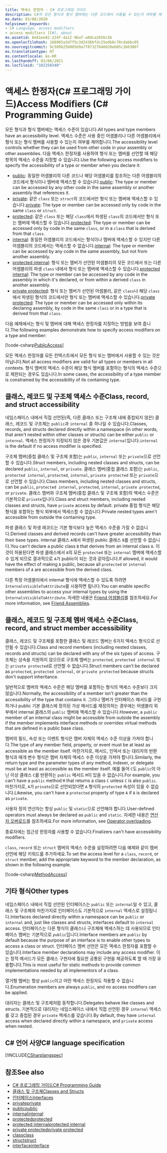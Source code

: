 ```yaml
---
title: 액세스 한정자 - C# 프로그래밍 가이드
description: C#의 모든 형식과 형식 멤버에는 다른 코드에서 사용될 수 있는지 여부를 제어하는 액세스 가능성 수준이 있습니다. 이 액세스 한정자 목록을 검토합니다.
ms.date: 03/08/2020
helpviewer_keywords:
- C# Language, access modifiers
- access modifiers [C#], about
ms.assetid: 6e81ee82-224f-4a12-9baf-a0dca2656c5b
ms.openlocfilehash: 168965a3d7f5c3d2436bfdc25edb6c78cdabbc05
ms.sourcegitcommit: 9c589b25b005b9a7f87327646020eb85c3b6306f
ms.translationtype: HT
ms.contentlocale: ko-KR
ms.lasthandoff: 03/06/2021
ms.locfileid: "102258340"
---
```

# <a name="access-modifiers-c-programming-guide"></a><span data-ttu-id="0a6b8-104">액세스 한정자(C# 프로그래밍 가이드)</span><span class="sxs-lookup"><span data-stu-id="0a6b8-104">Access Modifiers (C# Programming Guide)</span></span>

<span data-ttu-id="0a6b8-105">모든 형식과 형식 멤버에는 액세스 수준이 있습니다.</span><span class="sxs-lookup"><span data-stu-id="0a6b8-105">All types and type members have an accessibility level.</span></span> <span data-ttu-id="0a6b8-106">액세스 수준은 사용 중인 어셈블리나 다른 어셈블리에서 형식 또는 형식 멤버를 사용할 수 있는지 여부를 제어합니다.</span><span class="sxs-lookup"><span data-stu-id="0a6b8-106">The accessibility level controls whether they can be used from other code in your assembly or other assemblies.</span></span> <span data-ttu-id="0a6b8-107">다음 액세스 한정자를 사용하여 형식 또는 멤버를 선언할 때 해당 항목의 액세스 수준을 지정할 수 있습니다.</span><span class="sxs-lookup"><span data-stu-id="0a6b8-107">Use the following access modifiers to specify the accessibility of a type or member when you declare it:</span></span>

- <span data-ttu-id="0a6b8-108">[public](../../language-reference/keywords/public.md): 동일한 어셈블리의 다른 코드나 해당 어셈블리를 참조하는 다른 어셈블리의 코드에서 형식이나 멤버에 액세스할 수 있습니다.</span><span class="sxs-lookup"><span data-stu-id="0a6b8-108">[public](../../language-reference/keywords/public.md): The type or member can be accessed by any other code in the same assembly or another assembly that references it.</span></span>
- <span data-ttu-id="0a6b8-109">[private](../../language-reference/keywords/private.md): 같은 `class` 또는 `struct`의 코드에서만 형식 또는 멤버에 액세스할 수 있습니다.</span><span class="sxs-lookup"><span data-stu-id="0a6b8-109">[private](../../language-reference/keywords/private.md): The type or member can be accessed only by code in the same `class` or `struct`.</span></span>
- <span data-ttu-id="0a6b8-110">[protected](../../language-reference/keywords/protected.md): 같은 `class` 또는 해당 `class`에서 파생된 `class`의 코드에서만 형식 또는 멤버에 액세스할 수 있습니다.</span><span class="sxs-lookup"><span data-stu-id="0a6b8-110">[protected](../../language-reference/keywords/protected.md): The type or member can be accessed only by code in the same `class`, or in a `class` that is derived from that `class`.</span></span>
- <span data-ttu-id="0a6b8-111">[internal](../../language-reference/keywords/internal.md): 동일한 어셈블리의 코드에서는 형식이나 멤버에 액세스할 수 있지만 다른 어셈블리의 코드에서는 액세스할 수 없습니다.</span><span class="sxs-lookup"><span data-stu-id="0a6b8-111">[internal](../../language-reference/keywords/internal.md): The type or member can be accessed by any code in the same assembly, but not from another assembly.</span></span>
- <span data-ttu-id="0a6b8-112">[protected internal](../../language-reference/keywords/protected-internal.md): 형식 또는 멤버가 선언된 어셈블리의 모든 코드에서 또는 다른 어셈블리의 파생 `class` 내에서 형식 또는 멤버에 액세스할 수 있습니다.</span><span class="sxs-lookup"><span data-stu-id="0a6b8-112">[protected internal](../../language-reference/keywords/protected-internal.md): The type or member can be accessed by any code in the assembly in which it's declared, or from within a derived `class` in another assembly.</span></span>
- <span data-ttu-id="0a6b8-113">[private protected](../../language-reference/keywords/private-protected.md): 형식 또는 멤버가 선언된 어셈블리, 같은 `class`나 해당 `class`에서 파생된 형식의 코드에서만 형식 또는 멤버에 액세스할 수 있습니다.</span><span class="sxs-lookup"><span data-stu-id="0a6b8-113">[private protected](../../language-reference/keywords/private-protected.md): The type or member can be accessed only within its declaring assembly, by code in the same `class` or in a type that is derived from that `class`.</span></span>

<span data-ttu-id="0a6b8-114">다음 예제에서는 형식 및 멤버에 대해 액세스 한정자를 지정하는 방법을 보여 줍니다.</span><span class="sxs-lookup"><span data-stu-id="0a6b8-114">The following examples demonstrate how to specify access modifiers on a type and member:</span></span>

[!code-csharp[PublicAccess](~/samples/snippets/csharp/objectoriented/accessmodifiers.cs#PublicAccess)]

<span data-ttu-id="0a6b8-115">모든 액세스 한정자를 모든 컨텍스트에서 모든 형식 또는 멤버에서 사용할 수 있는 것은 아닙니다.</span><span class="sxs-lookup"><span data-stu-id="0a6b8-115">Not all access modifiers are valid for all types or members in all contexts.</span></span> <span data-ttu-id="0a6b8-116">형식 멤버의 액세스 수준이 해당 형식 멤버를 포함하는 형식의 액세스 수준으로 제한되는 경우도 있습니다.</span><span class="sxs-lookup"><span data-stu-id="0a6b8-116">In some cases, the accessibility of a type member is constrained by the accessibility of its containing type.</span></span>

## <a name="class-record-and-struct-accessibility"></a><span data-ttu-id="0a6b8-117">클래스, 레코드 및 구조체 액세스 수준</span><span class="sxs-lookup"><span data-stu-id="0a6b8-117">Class, record, and struct accessibility</span></span>  

<span data-ttu-id="0a6b8-118">네임스페이스 내에서 직접 선언된(즉, 다른 클래스 또는 구조체 내에 중첩되지 않은) 클래스, 레코드 및 구조체는 `public`과 `internal` 중 하나일 수 있습니다.</span><span class="sxs-lookup"><span data-stu-id="0a6b8-118">Classes, records, and structs declared directly within a namespace (in other words, that aren't nested within other classes or structs) can be either `public` or `internal`.</span></span> <span data-ttu-id="0a6b8-119">액세스 한정자가 지정되지 않은 경우 기본값은 `internal`입니다.</span><span class="sxs-lookup"><span data-stu-id="0a6b8-119">`internal` is the default if no access modifier is specified.</span></span>

<span data-ttu-id="0a6b8-120">구조체 멤버(중첩 클래스 및 구조체 포함)는 `public`, `internal` 또는 `private`으로 선언할 수 있습니다.</span><span class="sxs-lookup"><span data-stu-id="0a6b8-120">Struct members, including nested classes and structs, can be declared `public`, `internal`, or `private`.</span></span> <span data-ttu-id="0a6b8-121">클래스 멤버(중첩 클래스 포함)는 `public`, `protected internal`, `protected`, `internal`, `private protected` 또는 `private`으로 선언할 수 있습니다.</span><span class="sxs-lookup"><span data-stu-id="0a6b8-121">Class members, including nested classes and structs, can be `public`, `protected internal`, `protected`, `internal`, `private protected`, or `private`.</span></span> <span data-ttu-id="0a6b8-122">클래스 멤버와 구조체 멤버(중첩 클래스 및 구조체 포함)의 액세스 수준은 기본적으로 `private`입니다.</span><span class="sxs-lookup"><span data-stu-id="0a6b8-122">Class and struct members,  including nested classes and structs, have `private` access by default.</span></span> <span data-ttu-id="0a6b8-123">private 중첩 형식은 해당 형식을 포함하는 형식 외부에서 액세스할 수 없습니다.</span><span class="sxs-lookup"><span data-stu-id="0a6b8-123">Private nested types aren't accessible from outside the containing type.</span></span>

<span data-ttu-id="0a6b8-124">파생 클래스 및 파생 레코드는 기본 형식보다 높은 액세스 수준을 가질 수 없습니다.</span><span class="sxs-lookup"><span data-stu-id="0a6b8-124">Derived classes and derived records can't have greater accessibility than their base types.</span></span> <span data-ttu-id="0a6b8-125">internal 클래스 `A`에서 파생된 public 클래스 `B`를 선언할 수 없습니다.</span><span class="sxs-lookup"><span data-stu-id="0a6b8-125">You can't declare a public class `B` that derives from an internal class `A`.</span></span> <span data-ttu-id="0a6b8-126">이것이 허용된다면 파생 클래스에서 `A`의 모든 `protected` 또는 `internal` 멤버에 액세스할 수 있게 되므로 결과적으로 `A`가 public이 되는 것과 같아집니다.</span><span class="sxs-lookup"><span data-stu-id="0a6b8-126">If allowed, it would have the effect of making `A` public, because all `protected` or `internal` members of `A` are accessible from the derived class.</span></span>

<span data-ttu-id="0a6b8-127">다른 특정 어셈블리에서 internal 형식에 액세스할 수 있도록 하려면 `InternalsVisibleToAttribute`를 시용하면 됩니다.</span><span class="sxs-lookup"><span data-stu-id="0a6b8-127">You can enable specific other assemblies to access your internal types by using the `InternalsVisibleToAttribute`.</span></span> <span data-ttu-id="0a6b8-128">자세한 내용은 [Friend 어셈블리](../../../standard/assembly/friend.md)를 참조하세요.</span><span class="sxs-lookup"><span data-stu-id="0a6b8-128">For more information, see [Friend Assemblies](../../../standard/assembly/friend.md).</span></span>

## <a name="class-record-and-struct-member-accessibility"></a><span data-ttu-id="0a6b8-129">클래스, 레코드 및 구조체 멤버 액세스 수준</span><span class="sxs-lookup"><span data-stu-id="0a6b8-129">Class, record, and struct member accessibility</span></span>  

<span data-ttu-id="0a6b8-130">클래스, 레코드 및 구조체를 포함한 클래스 및 레코드 멤버는 6가지 액세스 형식으로 선언될 수 있습니다.</span><span class="sxs-lookup"><span data-stu-id="0a6b8-130">Class and record members (including nested classes, records and structs) can be declared with any of the six types of access.</span></span> <span data-ttu-id="0a6b8-131">구조체는 상속을 지원하지 않으므로 구조체 멤버는 `protected`, `protected internal` 또는 `private protected`로 선언할 수 없습니다.</span><span class="sxs-lookup"><span data-stu-id="0a6b8-131">Struct members can't be declared as `protected`, `protected internal`, or `private protected` because structs don't support inheritance.</span></span>

<span data-ttu-id="0a6b8-132">일반적으로 멤버의 액세스 수준은 해당 멤버를 포함하는 형식의 액세스 수준보다 크지 않습니다.</span><span class="sxs-lookup"><span data-stu-id="0a6b8-132">Normally, the accessibility of a member isn't greater than the accessibility of the type that contains it.</span></span> <span data-ttu-id="0a6b8-133">그러나 멤버가 인터페이스 메서드를 구현하거나 public 기본 클래스에 정의된 가상 메서드를 재정의하는 경우에는 어셈블리 외부에서 internal 클래스의 `public` 멤버에 액세스할 수 있습니다.</span><span class="sxs-lookup"><span data-stu-id="0a6b8-133">However, a `public` member of an internal class might be accessible from outside the assembly if the member implements interface methods or overrides virtual methods that are defined in a public base class.</span></span>

<span data-ttu-id="0a6b8-134">멤버의 필드, 속성 또는 이벤트 형식은 멤버 자체의 액세스 수준 이상을 가져야 합니다.</span><span class="sxs-lookup"><span data-stu-id="0a6b8-134">The type of any member field, property, or event must be at least as accessible as the member itself.</span></span> <span data-ttu-id="0a6b8-135">마찬가지로, 메서드, 인덱서 또는 대리자의 반환 형식과 매개 변수 형식은 멤버 자체의 액세스 수준 이상을 가져야 합니다.</span><span class="sxs-lookup"><span data-stu-id="0a6b8-135">Similarly, the return type and the parameter types of any method, indexer, or delegate must be at least as accessible as the member itself.</span></span> <span data-ttu-id="0a6b8-136">예를 들어 `C`도 `public`이 아닌 이상 클래스 `C`를 반환하는 `public` 메서드 `M`이 있을 수 없습니다.</span><span class="sxs-lookup"><span data-stu-id="0a6b8-136">For example, you can't have a `public` method `M` that returns a class `C` unless `C` is also `public`.</span></span> <span data-ttu-id="0a6b8-137">마찬가지로, `A`가 `private`으로 선언되었다면 `A` 형식의 `protected` 속성이 있을 수 없습니다.</span><span class="sxs-lookup"><span data-stu-id="0a6b8-137">Likewise, you can't have a `protected` property of type `A` if `A` is declared as `private`.</span></span>

<span data-ttu-id="0a6b8-138">사용자 정의 연산자는 항상 `public` 및 `static`으로 선언해야 합니다.</span><span class="sxs-lookup"><span data-stu-id="0a6b8-138">User-defined operators must always be declared as `public` and `static`.</span></span> <span data-ttu-id="0a6b8-139">자세한 내용은 [연산자 오버로드](../../language-reference/operators/operator-overloading.md)를 참조하세요.</span><span class="sxs-lookup"><span data-stu-id="0a6b8-139">For more information, see [Operator overloading](../../language-reference/operators/operator-overloading.md).</span></span>

<span data-ttu-id="0a6b8-140">종료자에는 접근성 한정자를 사용할 수 없습니다.</span><span class="sxs-lookup"><span data-stu-id="0a6b8-140">Finalizers can't have accessibility modifiers.</span></span>

<span data-ttu-id="0a6b8-141">`class`, `record` 또는 `struct` 멤버의 액세스 수준을 설정하려면 다음 예제와 같이 멤버 선언에 해당 키워드를 추가하세요.</span><span class="sxs-lookup"><span data-stu-id="0a6b8-141">To set the access level for a `class`, `record`, or `struct` member, add the appropriate keyword to the member declaration, as shown in the following example.</span></span>

[!code-csharp[MethodAccess](~/samples/snippets/csharp/objectoriented/accessmodifiers.cs#MethodAccess)]

## <a name="other-types"></a><span data-ttu-id="0a6b8-142">기타 형식</span><span class="sxs-lookup"><span data-stu-id="0a6b8-142">Other types</span></span>

<span data-ttu-id="0a6b8-143">네임스페이스 내에서 직접 선언된 인터페이스는 `public` 또는 `internal`일 수 있고, 클래스 및 구조체와 마찬가지로 인터페이스도 기본적으로 `internal` 액세스로 설정됩니다.</span><span class="sxs-lookup"><span data-stu-id="0a6b8-143">Interfaces declared directly within a namespace can be `public` or `internal` and, just like classes and structs, interfaces default to `internal` access.</span></span> <span data-ttu-id="0a6b8-144">인터페이스는 다른 형식이 클래스나 구조체에 액세스하는 데 사용되므로 인터페이스 멤버는 기본적으로 `public`입니다.</span><span class="sxs-lookup"><span data-stu-id="0a6b8-144">Interface members are `public` by default because the purpose of an interface is to enable other types to access a class or struct.</span></span> <span data-ttu-id="0a6b8-145">인터페이스 멤버 선언은 모든 액세스 한정자를 포함할 수 있습니다.</span><span class="sxs-lookup"><span data-stu-id="0a6b8-145">Interface member declarations may include any access modifier.</span></span> <span data-ttu-id="0a6b8-146">이는 정적 메서드가 모든 클래스 구현자에 필요한 공통된 구현을 제공하도록 할 때 가장 유용합니다.</span><span class="sxs-lookup"><span data-stu-id="0a6b8-146">This is most useful for static methods to provide common implementations needed by all implementors of a class.</span></span>

<span data-ttu-id="0a6b8-147">열거형 멤버는 항상 `public`이고 어떤 액세스 한정자도 적용할 수 없습니다.</span><span class="sxs-lookup"><span data-stu-id="0a6b8-147">Enumeration members are always `public`, and no access modifiers can be applied.</span></span>

<span data-ttu-id="0a6b8-148">대리자는 클래스 및 구조체처럼 동작합니다.</span><span class="sxs-lookup"><span data-stu-id="0a6b8-148">Delegates behave like classes and structs.</span></span> <span data-ttu-id="0a6b8-149">기본적으로 대리자는 네임스페이스 내에서 직접 선언된 경우 `internal` 액세스를 갖고 중첩된 경우 `private` 액세스를 갖습니다.</span><span class="sxs-lookup"><span data-stu-id="0a6b8-149">By default, they have `internal` access when declared directly within a namespace, and `private` access when nested.</span></span>

## <a name="c-language-specification"></a><span data-ttu-id="0a6b8-150">C# 언어 사양</span><span class="sxs-lookup"><span data-stu-id="0a6b8-150">C# language specification</span></span>

[!INCLUDE[CSharplangspec](~/includes/csharplangspec-md.md)]  

## <a name="see-also"></a><span data-ttu-id="0a6b8-151">참조</span><span class="sxs-lookup"><span data-stu-id="0a6b8-151">See also</span></span>

- [<span data-ttu-id="0a6b8-152">C# 프로그래밍 가이드</span><span class="sxs-lookup"><span data-stu-id="0a6b8-152">C# Programming Guide</span></span>](../index.md)
- [<span data-ttu-id="0a6b8-153">클래스 및 구조체</span><span class="sxs-lookup"><span data-stu-id="0a6b8-153">Classes and Structs</span></span>](./index.md)
- [<span data-ttu-id="0a6b8-154">인터페이스</span><span class="sxs-lookup"><span data-stu-id="0a6b8-154">Interfaces</span></span>](../interfaces/index.md)
- [<span data-ttu-id="0a6b8-155">private</span><span class="sxs-lookup"><span data-stu-id="0a6b8-155">private</span></span>](../../language-reference/keywords/private.md)
- [<span data-ttu-id="0a6b8-156">public</span><span class="sxs-lookup"><span data-stu-id="0a6b8-156">public</span></span>](../../language-reference/keywords/public.md)
- [<span data-ttu-id="0a6b8-157">internal</span><span class="sxs-lookup"><span data-stu-id="0a6b8-157">internal</span></span>](../../language-reference/keywords/internal.md)
- [<span data-ttu-id="0a6b8-158">protected</span><span class="sxs-lookup"><span data-stu-id="0a6b8-158">protected</span></span>](../../language-reference/keywords/protected.md)
- [<span data-ttu-id="0a6b8-159">protected internal</span><span class="sxs-lookup"><span data-stu-id="0a6b8-159">protected internal</span></span>](../../language-reference/keywords/protected-internal.md)
- [<span data-ttu-id="0a6b8-160">private protected</span><span class="sxs-lookup"><span data-stu-id="0a6b8-160">private protected</span></span>](../../language-reference/keywords/private-protected.md)
- [<span data-ttu-id="0a6b8-161">class</span><span class="sxs-lookup"><span data-stu-id="0a6b8-161">class</span></span>](../../language-reference/keywords/class.md)
- [<span data-ttu-id="0a6b8-162">struct</span><span class="sxs-lookup"><span data-stu-id="0a6b8-162">struct</span></span>](../../language-reference/builtin-types/struct.md)
- [<span data-ttu-id="0a6b8-163">interface</span><span class="sxs-lookup"><span data-stu-id="0a6b8-163">interface</span></span>](../../language-reference/keywords/interface.md)
